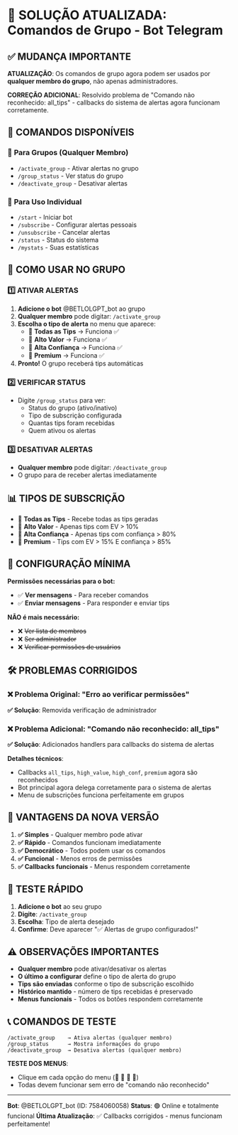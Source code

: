 # 🔧 SOLUÇÃO ATUALIZADA: Comandos de Grupo - Bot Telegram

## ✅ MUDANÇA IMPORTANTE

**ATUALIZAÇÃO**: Os comandos de grupo agora podem ser usados por **qualquer membro do grupo**, não apenas administradores.

**CORREÇÃO ADICIONAL**: Resolvido problema de "Comando não reconhecido: all_tips" - callbacks do sistema de alertas agora funcionam corretamente.

## 🎯 COMANDOS DISPONÍVEIS

### 👥 **Para Grupos (Qualquer Membro)**
- `/activate_group` - Ativar alertas no grupo
- `/group_status` - Ver status do grupo  
- `/deactivate_group` - Desativar alertas

### 👤 **Para Uso Individual**
- `/start` - Iniciar bot
- `/subscribe` - Configurar alertas pessoais
- `/unsubscribe` - Cancelar alertas
- `/status` - Status do sistema
- `/mystats` - Suas estatísticas

## 🚀 COMO USAR NO GRUPO

### 1️⃣ **ATIVAR ALERTAS**
1. **Adicione o bot** @BETLOLGPT_bot ao grupo
2. **Qualquer membro** pode digitar: `/activate_group`
3. **Escolha o tipo de alerta** no menu que aparece:
   - 🔔 **Todas as Tips** → Funciona ✅
   - 💎 **Alto Valor** → Funciona ✅
   - 🎯 **Alta Confiança** → Funciona ✅
   - 👑 **Premium** → Funciona ✅
4. **Pronto!** O grupo receberá tips automáticas

### 2️⃣ **VERIFICAR STATUS**
- Digite `/group_status` para ver:
  - Status do grupo (ativo/inativo)
  - Tipo de subscrição configurada
  - Quantas tips foram recebidas
  - Quem ativou os alertas

### 3️⃣ **DESATIVAR ALERTAS**
- **Qualquer membro** pode digitar: `/deactivate_group`
- O grupo para de receber alertas imediatamente

## 📊 TIPOS DE SUBSCRIÇÃO

- 🔔 **Todas as Tips** - Recebe todas as tips geradas
- 💎 **Alto Valor** - Apenas tips com EV > 10%
- 🎯 **Alta Confiança** - Apenas tips com confiança > 80%
- 👑 **Premium** - Tips com EV > 15% E confiança > 85%

## 🔧 CONFIGURAÇÃO MÍNIMA

**Permissões necessárias para o bot:**
- ✅ **Ver mensagens** - Para receber comandos
- ✅ **Enviar mensagens** - Para responder e enviar tips

**NÃO é mais necessário:**
- ❌ ~~Ver lista de membros~~
- ❌ ~~Ser administrador~~
- ❌ ~~Verificar permissões de usuários~~

## 🛠️ PROBLEMAS CORRIGIDOS

### ❌ **Problema Original**: "Erro ao verificar permissões"
**✅ Solução**: Removida verificação de administrador

### ❌ **Problema Adicional**: "Comando não reconhecido: all_tips"
**✅ Solução**: Adicionados handlers para callbacks do sistema de alertas

**Detalhes técnicos**:
- Callbacks `all_tips`, `high_value`, `high_conf`, `premium` agora são reconhecidos
- Bot principal agora delega corretamente para o sistema de alertas
- Menu de subscrições funciona perfeitamente em grupos

## 🎉 VANTAGENS DA NOVA VERSÃO

1. **✅ Simples** - Qualquer membro pode ativar
2. **✅ Rápido** - Comandos funcionam imediatamente
3. **✅ Democrático** - Todos podem usar os comandos
4. **✅ Funcional** - Menos erros de permissões
5. **✅ Callbacks funcionais** - Menus respondem corretamente

## 🔄 TESTE RÁPIDO

1. **Adicione o bot** ao seu grupo
2. **Digite**: `/activate_group`
3. **Escolha**: Tipo de alerta desejado
4. **Confirme**: Deve aparecer "✅ Alertas de grupo configurados!"

## ⚠️ OBSERVAÇÕES IMPORTANTES

- **Qualquer membro** pode ativar/desativar os alertas
- **O último a configurar** define o tipo de alerta do grupo
- **Tips são enviadas** conforme o tipo de subscrição escolhido
- **Histórico mantido** - número de tips recebidas é preservado
- **Menus funcionais** - Todos os botões respondem corretamente

## 📞 COMANDOS DE TESTE

```
/activate_group    → Ativa alertas (qualquer membro)
/group_status      → Mostra informações do grupo
/deactivate_group  → Desativa alertas (qualquer membro)
```

**TESTE DOS MENUS**:
- Clique em cada opção do menu (🔔 💎 🎯 👑)
- Todas devem funcionar sem erro de "comando não reconhecido"

---

**Bot**: @BETLOLGPT_bot (ID: 7584060058)
**Status**: 🟢 Online e totalmente funcional
**Última Atualização**: ✅ Callbacks corrigidos - menus funcionam perfeitamente! 
